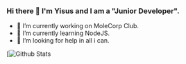 ### Hi there 👋 I'm Yisus and I am a "Junior Developer".

- 🔭 I’m currently working on MoleCorp Club.
- 🌱 I’m currently learning NodeJS.
- 🤔 I’m looking for help in all i can.

[![Github Stats](https://github-readme-stats.vercel.app/api?username=YisusOnDev&show_icons=true&theme=dark)
